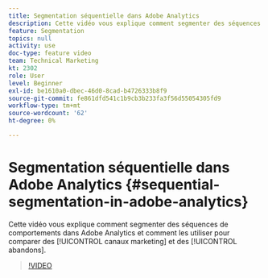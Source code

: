 ```yaml
---
title: Segmentation séquentielle dans Adobe Analytics
description: Cette vidéo vous explique comment segmenter des séquences de comportements dans Adobe Analytics et comment les utiliser pour comparer des canaux marketing et des abandons.
feature: Segmentation
topics: null
activity: use
doc-type: feature video
team: Technical Marketing
kt: 2302
role: User
level: Beginner
exl-id: be1610a0-dbec-46d0-8cad-b4726333b8f9
source-git-commit: fe861dfd541c1b9cb3b233fa3f56d55054305fd9
workflow-type: tm+mt
source-wordcount: '62'
ht-degree: 0%

---
```


# Segmentation séquentielle dans Adobe Analytics {#sequential-segmentation-in-adobe-analytics}

Cette vidéo vous explique comment segmenter des séquences de comportements dans Adobe Analytics et comment les utiliser pour comparer des [!UICONTROL canaux marketing] et des [!UICONTROL abandons].

>[!VIDEO](https://video.tv.adobe.com/v/25405/?quality=12)
